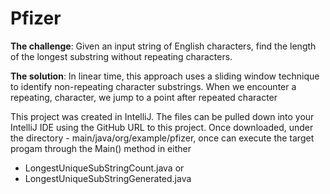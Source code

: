 # Pfizer
**The challenge**:  Given an input string of English characters,
 find the length of the longest substring without repeating characters.
 
**The solution**:  In linear time, this approach uses a sliding window technique
  to identify non-repeating character substrings.  When we encounter a repeating,
  character, we jump to a point after repeated character

This project was created in IntelliJ. The files can be pulled down into your IntelliJ IDE using the
GitHub URL to this project. Once downloaded, under the directory - main/java/org/example/pfizer, once can execute the target progam 
through the Main() method in either
*  LongestUniqueSubStringCount.java or 
*  LongestUniqueSubStringGenerated.java

